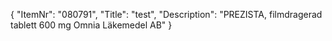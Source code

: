 {
  "ItemNr": "080791",
  "Title": "test",
  "Description": "PREZISTA, filmdragerad tablett 600 mg Omnia Läkemedel AB"
}